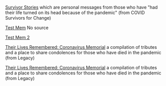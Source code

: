 [Survivor Stories](https://covidsurvivorsforchange.org/survivor-stories/)
which are personal messages from those who have "had their life
turned on its head because of the pandemic" (from COVID Survivors for Change)

[Test Mem](https://example.com)
No source

[Test Mem 2](https://second.example.com)

[Their Lives Remembered: Coronavirus Memorial](https://www.legacy.com/category/news/covid19-memorial/)
a compilation of tributes and a place to share condolences for
those who have died in the pandemic (from Legacy)

[Their Lives Remembered: Coronavirus Memorial](https://www.legacy.com/category/news/covid19-memorial/)
a compilation of tributes and a place to share condolences for
those who have died in the pandemic (from Legacy)
